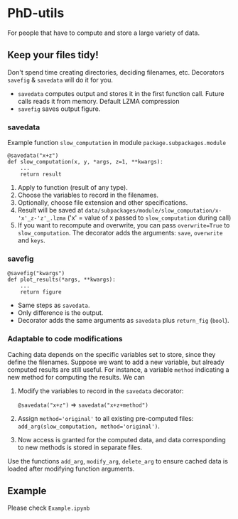 # PhD-utils

For people that have to compute and store a large variety of data.

## Keep your files tidy!

Don't spend time creating directories, deciding filenames, etc. Decorators `savefig` & `savedata` will do it for you.

- `savedata` computes output and stores it in the first function call. Future calls reads it from memory. Default LZMA compression
- `savefig`  saves output figure.

### savedata
Example function `slow_computation` in module `package.subpackages.module`
```
@savedata("x+z")
def slow_computation(x, y, *args, z=1, **kwargs):
    ...
    return result
```
1. Apply to function (result of any type).
2. Choose the variables to record in the filenames.
3. Optionally, choose file extension and other specifications.
4. Result will be saved at `data/subpackages/module/slow_computation/x-'x'_z-'z'_.lzma` ('x' = value of x passed to `slow_computation` during call)
5. If you want to recompute and overwrite, you can pass `overwrite=True` to `slow_computation`. The decorator adds the arguments: `save`, `overwrite` and `keys`.

### savefig
```
@savefig("kwargs")
def plot_results(*args, **kwargs):
    ...
    return figure
```
- Same steps as  `savedata`.
- Only difference is the output.
- Decorator adds the same arguments as `savedata` plus `return_fig` (`bool`).

### Adaptable to code modifications
Caching data depends on the specific variables set to store, since they define the filenames. Suppose we want to add a new variable, but already computed results are still useful. For instance, a variable `method` indicating a new method for computing the results. We can

1. Modify the variables to record in the `savedata` decorator:

    `@savedata("x+z")`     =>    `savedata("x+z+method")`

1. Assign `method='original'` to all existing pre-computed files:
    `add_arg(slow_computation, method='original')`.
    
3. Now access is granted for the computed data, and data corresponding to new methods is stored in separate files.

Use the functions `add_arg`, `modify_arg`, `delete_arg` to ensure cached data is loaded after modifying function arguments.

## Example
Please check `Example.ipynb`

